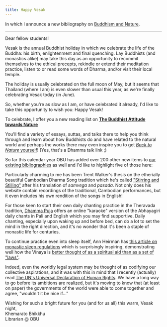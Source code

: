 ```yaml
---
title: Happy Vesak
---
```


In which I announce a new bibliography on [Buddhism and Nature](/tags/nature).

---

Dear fellow students!

Vesak is the annual Buddhist holiday in which we celebrate the life of the Buddha: his birth, enlightenment and final quenching.
Lay Buddhists (and monastics alike) may take this day as an opportunity to recommit themselves to the ethical precepts, rekindle or extend their meditation practice, listen to or read some words of Dharma, and/or visit their local temple.

The holiday is usually celebrated on the full moon of May, but it seems that Thailand (where I am) is even slower than usual this year, as we're finally celebrating Vesak today (in June).

So, whether you're as slow as I am, or have celebrated it already, I'd like to take this opportunity to wish you: Happy Vesak!

To celebrate, I offer you a new reading list on [**The Buddhist Attitude towards Nature**](https://buddhistuniversity.net/tags/nature)

You'll find a variety of essays, suttas, and talks there to help you think through and learn about how Buddhists do and have related to the natural world and perhaps the works there may even inspire you to get [*Back to Nature* yourself](/content/av/back-to-nature_yuttadhamo)! (Yes, that's a Dhamma talk link ;)

So far this calendar year OBU has added over 200 other new items to [our existing bibliographies](/tags) as well and I'd like to highlight five of those here:

Particularly charming to me has been Trent Walker's thesis on the etherially beautiful Cambodian Dharma Song tradition which he's called ["Stirring and Stilling"](/content/av/stirring-stilling_walker-trent) after his translation of *samvega* and *pasada*. Not only does his website contain recordings of the traditional, Cambodian performances, but it even includes his own rendition of the songs in English!

For those keen to start their own daily chanting practice in the Theravada tradition, [Dhamma Puja](/content/av/dhammapuja) offers an online "karaoke" version of the Abhayagiri daily chants in Pali and English which you may find supportive.
Daily chanting, especially upon waking up and before bed, can do a lot to set the mind in the right direction, and it's no wonder that it's been a staple of monastic life for centuries.

To continue practice even into sleep itself, Ann Heirman has [this article on monastic sleep regulations](/content/articles/sleep-well-sleeping-practices-in_heirman-ann) which is surprisingly inspiring, demonstrating well how the Vinaya is [better thought of as a spiritual aid than as a set of "laws"](/content/papers/vinaya_huxley).

Indeed, even the worldly legal system may be thought of as codifying our collective aspirations, and it was with this in mind that I recently (actually) read [The UN's Universal Declaration of Human Rights](/content/booklets/udhr).
We have a long way to go before its ambitions are realized, but it's moving to know that (at least on paper) the governments of the world were able to come together and agree, "wouldn't it be nice if..."

Wishing for such a bright future for you (and for us all) this warm, Vesak night,  
Khemarato Bhikkhu  
Librarian @ OBU

